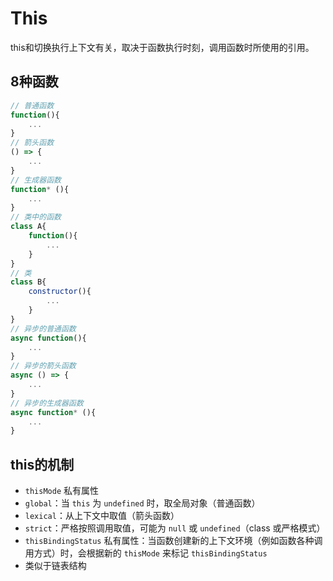 # This

this和切换执行上下文有关，取决于函数执行时刻，调用函数时所使用的引用。

## 8种函数

```js
// 普通函数
function(){
	...
}
// 箭头函数
() => {
	...
}
// 生成器函数
function* (){
	...
}
// 类中的函数
class A{
	function(){
		...
	}
}
// 类
class B{
	constructor(){
		...
	}
}
// 异步的普通函数
async function(){
	...
}
// 异步的箭头函数
async () => {
	...
}
// 异步的生成器函数
async function* (){
	...
}
```

## this的机制

- `thisMode` 私有属性
- `global`：当 `this` 为 `undefined` 时，取全局对象（普通函数）
- `lexical`：从上下文中取值（箭头函数）
- `strict`：严格按照调用取值，可能为 `null` 或 `undefined`（class 或严格模式）
- `thisBindingStatus` 私有属性：当函数创建新的上下文环境（例如函数各种调用方式）时，会根据新的 `thisMode` 来标记 `thisBindingStatus`
- 类似于链表结构

